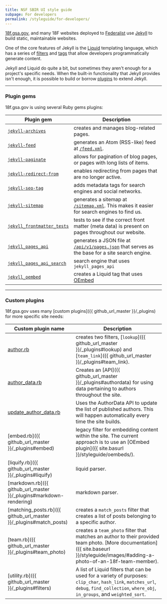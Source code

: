 ```yaml
---
title: NSF SBIR UI style guide
subpage: For developers
permalink: /styleguide/for-developers/
---
```


[18f.gsa.gov](https://18f.gsa.gov), and many 18F websites deployed to [Federalist](federalist.fr.cloud.gov) use [Jekyll](https://jekyllrb.com/) to build static, maintainable websites.

One of the core features of Jekyll is the [Liquid](https://shopify.github.io/liquid/) templating language, which has a series of [filters](https://shopify.github.io/liquid/filters/round/) and [tags](https://shopify.github.io/liquid/tags/iteration/) that allow developers programmatically generate content.

Jekyll and Liquid do quite a bit, but sometimes they aren't enough for a project's specific needs. When the built-in functionality that Jekyll provides isn't enough, it is possible to build or borrow [plugins](https://jekyllrb.com/docs/plugins) to extend Jekyll.

---
### Plugin gems

18f.gsa.gov is using several Ruby gems plugins:

Plugin gem | Description
--- | ---
[`jekyll-archives`](https://github.com/jekyll/jekyll-archives) | creates and manages blog-related pages.
[`jekyll-feed`](https://github.com/jekyll/jekyll-feed) | generates an Atom (RSS-like) feed at [`/feed.xml`](https://18f.gsa.gov/feed.xml).
[`jekyll-paginate`](https://jekyllrb.com/docs/pagination/) | allows for pagination of blog pages, or pages with long lists of items.
[`jekyll-redirect-from`](https://github.com/jekyll/jekyll-redirect-from) | enables redirecting from pages that are no longer active.
[`jekyll-seo-tag`](https://github.com/jekyll/jekyll-seo-tag) | adds metadata tags for search engines and social networks.
[`jekyll-sitemap`](https://github.com/jekyll/jekyll-sitemap) | generates a sitemap at [`/sitemap.xml`](https://18f.gsa.gov/sitemap.xml). This makes it easier for search engines to find us.
[`jekyll_frontmatter_tests`](https://github.com/18F/jekyll_frontmatter_tests) | tests to see if the correct front matter (meta data) is present on pages throughout our website.
[`jekyll_pages_api`](https://github.com/18F/jekyll_pages_api) | generates a JSON file at [`/api/v1/pages.json`](https://18f.gsa.gov/api/v1/pages.json) that serves as the base for a site search engine.
[`jekyll_pages_api_search`](https://github.com/18F/jekyll_pages_api_search) | search engine that uses `jekyll_pages_api`
[`jekyll_oembed`](https://github.com/18F/jekyll-oembed) | creates a Liquid tag that uses [OEmbed](https://github.com/ruby-oembed/ruby-oembed)

---

### Custom plugins
18f.gsa.gov uses many [custom plugins]({{ github_url_master }}/_plugins) for more specific site needs:

Custom plugin name | Description
--- | ---
[author.rb](https://github.com/18F/18f.gsa.gov/blob/master/_plugins/author.rb) | creates two filters, [`lookup`]({{ github_url_master }}/_plugins#lookup) and [`team_link`]({{ github_url_master }}/_plugins#team_link).
[author_data.rb](https://github.com/18F/18f.gsa.gov/blob/master/_plugins/author_data.rb) | Creates an [API]({{ github_url_master }}/_plugins#authordata) for using data pertaining to authors throughout the site.
[update_author_data.rb](https://github.com/18F/18f.gsa.gov/blob/master/_plugins/update_author_data.rb) | Uses the AuthorData API to update the list of published authors. This will happen automatically every time the site builds.
[embed.rb]({{ github_url_master }}/_plugins#embed) | legacy filter for embedding content within the site. The current approach is to use an [OEmbed plugin]({{ site.basurl }}/styleguide/oembeds/).
[liquify.rb]({{ github_url_master }}/_plugins#liquify) | liquid parser.
[markdown.rb]({{ github_url_master }}/_plugins#markdown-rendering) | markdown parser.
[matching_posts.rb]({{ github_url_master }}/_plugins#match_posts) | creates a `match_posts` filter that creates a list of posts belonging to a specific author.
[team.rb]({{ github_url_master }}/_plugins#team_photo) | creates a `team_photo` filter that matches an author to their provided team photo. [More documentation]({{ site.baseurl }}/styleguide/images/#adding-a-photo-of-an-18f-team-member).
[utility.rb]({{ github_url_master }}/_plugins#filters) | A list of Liquid filters that can be used for a variety of purposes: `clip_char`, `hash_link`, `matches_url`, `debug`, `find_collection`, `where_obj`, `in_groups`, and `weighted_sort`.
